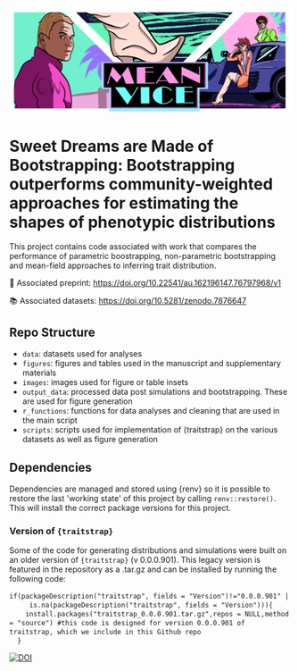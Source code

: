 ![Header](images/Traitstrap_vice.png)

# Sweet Dreams are Made of Bootstrapping: Bootstrapping outperforms community-weighted approaches for estimating the shapes of phenotypic distributions

This project contains code associated with work that compares the performance of
parametric boostrapping, non-parametric bootstrapping and mean-field approaches
to inferring trait distribution.

:newspaper: Associated preprint:
https://doi.org/10.22541/au.162196147.76797968/v1

:books: Associated datasets: https://doi.org/10.5281/zenodo.7876647

## Repo Structure

- `data`: datasets used for analyses
- `figures`: figures and tables used in the manuscript and supplementary
  materials
- `images`: images used for figure or table insets
- `output_data`: processed data post simulations and bootstrapping. These are
  used for figure generation
- `r_functions`: functions for data analyses and cleaning that are used in the
  main script
- `scripts`: scripts used for implementation of {traitstrap} on the various
  datasets as well as figure generation


## Dependencies

Dependencies are managed and stored using {renv} so it is possible to restore
the last 'working state' of this project by calling `renv::restore()`. This will
install the correct package versions for this project.

### Version of `{traitstrap}`

Some of the code for generating distributions and simulations were built on an
older version of `{traitstrap}` (v 0.0.0.901). This legacy version is featured
in the repository as a .tar.gz and can be installed by running the following
code:

```
if(packageDescription("traitstrap", fields = "Version")!="0.0.0.901" |
     is.na(packageDescription("traitstrap", fields = "Version"))){
    install.packages("traitstrap_0.0.0.901.tar.gz",repos = NULL,method = "source") #this code is designed for version 0.0.0.901 of traitstrap, which we include in this Github repo
  }
```
[![DOI](https://zenodo.org/badge/153650790.svg)](https://zenodo.org/badge/latestdoi/153650790)
